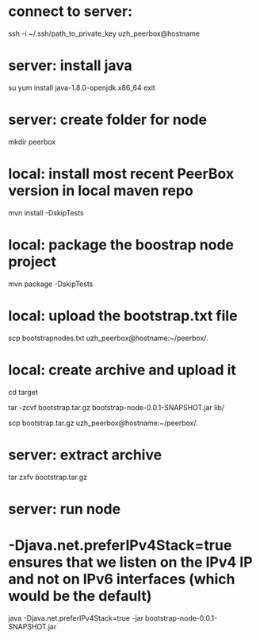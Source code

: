 # connect to server: 
ssh -i ~/.ssh/path_to_private_key uzh_peerbox@hostname

# server: install java
su
yum install java-1.8.0-openjdk.x86_64
exit

# server: create folder for node
mkdir peerbox

# local: install most recent PeerBox version in local maven repo
mvn install -DskipTests

# local: package the boostrap node project
mvn package -DskipTests

# local: upload the bootstrap.txt file
scp bootstrapnodes.txt uzh_peerbox@hostname:~/peerbox/.

# local: create archive and upload it 
cd target

tar -zcvf bootstrap.tar.gz bootstrap-node-0.0.1-SNAPSHOT.jar lib/

scp bootstrap.tar.gz  uzh_peerbox@hostname:~/peerbox/. 

# server: extract archive
tar zxfv bootstrap.tar.gz

# server: run node 
# -Djava.net.preferIPv4Stack=true ensures that we listen on the IPv4 IP and not on IPv6 interfaces (which would be the default)
java -Djava.net.preferIPv4Stack=true -jar bootstrap-node-0.0.1-SNAPSHOT.jar

